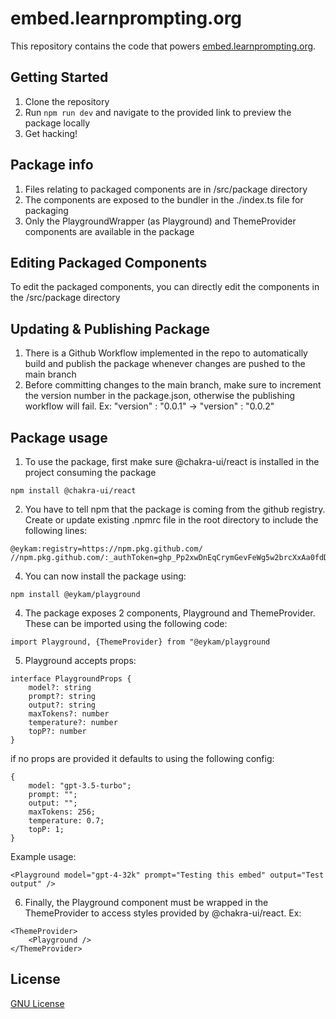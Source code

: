 # embed.learnprompting.org

This repository contains the code that powers [embed.learnprompting.org](http://embed.learnprompting.org).

## Getting Started

1. Clone the repository
2. Run `npm run dev` and navigate to the provided link to preview the package locally
3. Get hacking!

## Package info

1. Files relating to packaged components are in /src/package directory
2. The components are exposed to the bundler in the ./index.ts file for packaging
3. Only the PlaygroundWrapper (as Playground) and ThemeProvider components are available in the package

## Editing Packaged Components

To edit the packaged components, you can directly edit the components in the /src/package directory

## Updating & Publishing Package

1. There is a Github Workflow implemented in the repo to automatically build and publish the package whenever changes are pushed to the main branch
2. Before committing changes to the main branch, make sure to increment the version number in the package.json, otherwise the publishing workflow will fail. Ex: "version" : "0.0.1" -> "version" : "0.0.2"

## Package usage

1. To use the package, first make sure @chakra-ui/react is installed in the project consuming the package

```
npm install @chakra-ui/react

```

2. You have to tell npm that the package is coming from the github registry. Create or update existing .npmrc file in the root directory to include the following lines:

```
@eykam:registry=https://npm.pkg.github.com/
//npm.pkg.github.com/:_authToken=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
```

4. You can now install the package using:

```
npm install @eykam/playground

```

4. The package exposes 2 components, Playground and ThemeProvider. These can be imported using the following code:

```
import Playground, {ThemeProvider} from "@eykam/playground

```

5. Playground accepts props:

```
interface PlaygroundProps {
    model?: string
    prompt?: string
    output?: string
    maxTokens?: number
    temperature?: number
    topP?: number
}

```

if no props are provided it defaults to using the following config:

```
{
    model: "gpt-3.5-turbo";
    prompt: "";
    output: "";
    maxTokens: 256;
    temperature: 0.7;
    topP: 1;
}
```

Example usage:

```
<Playground model="gpt-4-32k" prompt="Testing this embed" output="Test output" />

```

6. Finally, the Playground component must be wrapped in the ThemeProvider to access styles provided by @chakra-ui/react. Ex:

```
<ThemeProvider>
    <Playground />
</ThemeProvider>
```

## License

[GNU License](LICENSE)

